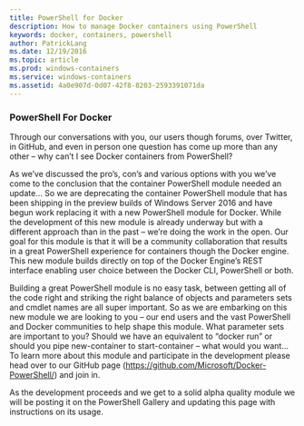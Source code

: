 ```yaml
---
title: PowerShell for Docker
description: How to manage Docker containers using PowerShell
keywords: docker, containers, powershell
author: PatrickLang
ms.date: 12/19/2016
ms.topic: article
ms.prod: windows-containers
ms.service: windows-containers
ms.assetid: 4a0e907d-0d07-42f8-8203-2593391071da
---
```


### PowerShell For Docker

Through our conversations with you, our users though forums, over Twitter, in GitHub, and even in person one question has come up more than any other – why can’t I see Docker containers from PowerShell? 

As we’ve discussed the pro’s, con’s and various options with you we’ve come to the conclusion that the container PowerShell module needed an update… So we are deprecating the container PowerShell module that has been shipping in the preview builds of Windows Server 2016 and have begun work replacing it with a new PowerShell module for Docker.  While the development of this new module is already underway but with a different approach than in the past – we’re doing the work in the open.  Our goal for this module is that it will be a community collaboration that results in a great PowerShell experience for containers though the Docker engine.  This new module builds directly on top of the Docker Engine’s REST interface enabling user choice between the Docker CLI, PowerShell or both.

Building a great PowerShell module is no easy task, between getting all of the code right and striking the right balance of objects and parameters sets and cmdlet names are all super important.  So as we are embarking on this new module we are looking to you – our end users and the vast PowerShell and Docker communities to help shape this module.  What parameter sets are important to you?  Should we have an equivalent to “docker run” or should you pipe new-container to start-container – what would you want…  To learn more about this module and participate in the development please head over to our GitHub page (https://github.com/Microsoft/Docker-PowerShell/) and join in.

As the development proceeds and we get to a solid alpha quality module we will be posting it on the PowerShell Gallery and updating this page with instructions on its usage.
